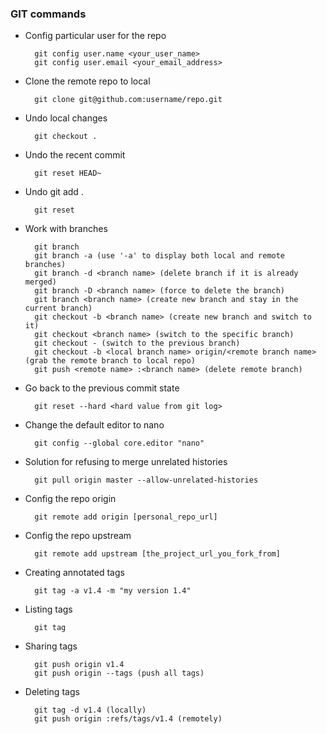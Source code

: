 ### GIT commands

* Config particular user for the repo

        git config user.name <your_user_name>
        git config user.email <your_email_address>

* Clone the remote repo to local

        git clone git@github.com:username/repo.git

* Undo local changes

        git checkout .

* Undo the recent commit

        git reset HEAD~

* Undo git add .       

        git reset

* Work with branches

        git branch
        git branch -a (use '-a' to display both local and remote branches)
        git branch -d <branch name> (delete branch if it is already merged)
        git branch -D <branch name> (force to delete the branch)
        git branch <branch name> (create new branch and stay in the current branch)
        git checkout -b <branch name> (create new branch and switch to it)
        git checkout <branch name> (switch to the specific branch)
        git checkout - (switch to the previous branch)
        git checkout -b <local branch name> origin/<remote branch name> (grab the remote branch to local repo)
        git push <remote name> :<branch name> (delete remote branch)

* Go back to the previous commit state

        git reset --hard <hard value from git log>

* Change the default editor to nano

        git config --global core.editor "nano"

* Solution for refusing to merge unrelated histories

        git pull origin master --allow-unrelated-histories

* Config the repo origin

        git remote add origin [personal_repo_url]

* Config the repo upstream

        git remote add upstream [the_project_url_you_fork_from]

* Creating annotated tags

        git tag -a v1.4 -m "my version 1.4"

* Listing tags

        git tag

* Sharing tags

        git push origin v1.4
        git push origin --tags (push all tags)

* Deleting tags

        git tag -d v1.4 (locally)
        git push origin :refs/tags/v1.4 (remotely)
